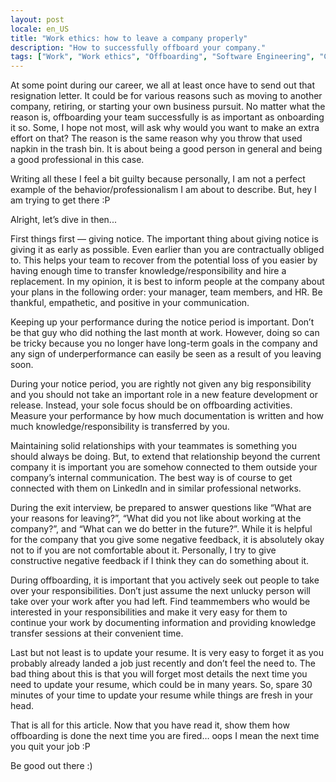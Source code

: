 ```yaml
---
layout: post
locale: en_US
title: "Work ethics: how to leave a company properly"
description: "How to successfully offboard your company."
tags: ["Work", "Work ethics", "Offboarding", "Software Engineering", "Career"]
---
```


At some point during our career, we all at least once have to send out that resignation letter. It could be for various reasons such as moving to another company, retiring, or starting your own business pursuit. No matter what the reason is, offboarding your team successfully is as important as onboarding it so. Some, I hope not most, will ask why would you want to make an extra effort on that? The reason is the same reason why you throw that used napkin in the trash bin. It is about being a good person in general and being a good professional in this case.

Writing all these I feel a bit guilty because personally, I am not a perfect example of the behavior/professionalism I am about to describe. But, hey I am trying to get there :P

Alright, let’s dive in then...

First things first — giving notice. The important thing about giving notice is giving it as early as possible. Even earlier than you are contractually obliged to. This helps your team to recover from the potential loss of you easier by having enough time to transfer knowledge/responsibility and hire a replacement. In my opinion, it is best to inform people at the company about your plans in the following order: your manager, team members, and HR. Be thankful, empathetic, and positive in your communication.

Keeping up your performance during the notice period is important. Don’t be that guy who did nothing the last month at work. However, doing so can be tricky because you no longer have long-term goals in the company and any sign of underperformance can easily be seen as a result of you leaving soon.

During your notice period, you are rightly not given any big responsibility and you should not take an important role in a new feature development or release. Instead, your sole focus should be on offboarding activities. Measure your performance by how much documentation is written and how much knowledge/responsibility is transferred by you.

Maintaining solid relationships with your teammates is something you should always be doing. But, to extend that relationship beyond the current company it is important you are somehow connected to them outside your company’s internal communication. The best way is of course to get connected with them on LinkedIn and in similar professional networks.

During the exit interview, be prepared to answer questions like “What are your reasons for leaving?”, “What did you not like about working at the company?”, and “What can we do better in the future?”. While it is helpful for the company that you give some negative feedback, it is absolutely okay not to if you are not comfortable about it. Personally, I try to give constructive negative feedback if I think they can do something about it.

During offboarding, it is important that you actively seek out people to take over your responsibilities. Don’t just assume the next unlucky person will take over your work after you had left. Find teammembers who would be interested in your responsibilities and make it very easy for them to continue your work by documenting information and providing knowledge transfer sessions at their convenient time.

Last but not least is to update your resume. It is very easy to forget it as you probably already landed a job just recently and don’t feel the need to. The bad thing about this is that you will forget most details the next time you need to update your resume, which could be in many years. So, spare 30 minutes of your time to update your resume while things are fresh in your head.

That is all for this article. Now that you have read it, show them how offboarding is done the next time you are fired… oops I mean the next time you quit your job :P

Be good out there :)